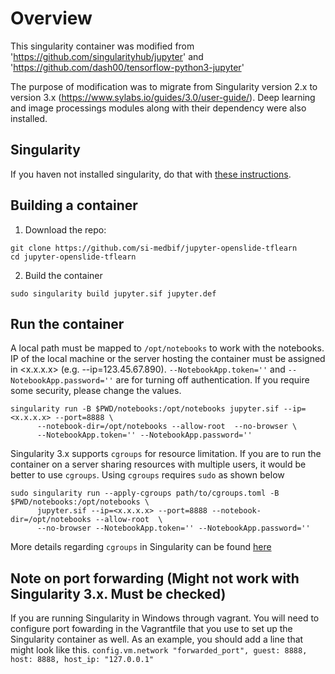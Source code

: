 # Overview

This singularity container was modified from 'https://github.com/singularityhub/jupyter' and 'https://github.com/dash00/tensorflow-python3-jupyter'

The purpose of modification was to migrate from Singularity version 2.x to version 3.x (https://www.sylabs.io/guides/3.0/user-guide/). Deep learning and image processings modules along with their dependency were also installed.

## Singularity

If you haven not installed singularity, do that with [these instructions](https://www.sylabs.io/guides/3.0/user-guide/quick_start.html).

## Building a container

1) Download the repo:
```
git clone https://github.com/si-medbif/jupyter-openslide-tflearn
cd jupyter-openslide-tflearn
```      
2) Build the container
```
sudo singularity build jupyter.sif jupyter.def
```

## Run the container

A local path must be mapped to `/opt/notebooks` to work with the notebooks. IP of the local machine or the server hosting the container must be assigned in <x.x.x.x> (e.g. --ip=123.45.67.890). `--NotebookApp.token=''` and  `--NotebookApp.password=''` are for turning off authentication. If you require some security, please change the values.

```   
singularity run -B $PWD/notebooks:/opt/notebooks jupyter.sif --ip=<x.x.x.x> --port=8888 \
      --notebook-dir=/opt/notebooks --allow-root  --no-browser \
      --NotebookApp.token='' --NotebookApp.password=''
```

Singularity 3.x supports `cgroups` for resource limitation. If you are to run the container on a server sharing resources with multiple users, it would be better to use `cgroups`. Using `cgroups` requires `sudo` as shown below

```
sudo singularity run --apply-cgroups path/to/cgroups.toml -B $PWD/notebooks:/opt/notebooks \
      jupyter.sif --ip=<x.x.x.x> --port=8888 --notebook-dir=/opt/notebooks --allow-root  \
      --no-browser --NotebookApp.token='' --NotebookApp.password=''
```

More details regarding `cgroups` in Singularity can be found [here](https://www.sylabs.io/guides/3.0/user-guide/cgroups.html)

## Note on port forwarding (Might not work with Singularity 3.x. Must be checked)

If you are running Singularity in Windows through vagrant. You will need to configure port fowarding in the Vagrantfile that you use to set up the Singularity container as well. 
As an example, you should add a line that might look like this.
`config.vm.network "forwarded_port", guest: 8888, host: 8888, host_ip: "127.0.0.1"`
